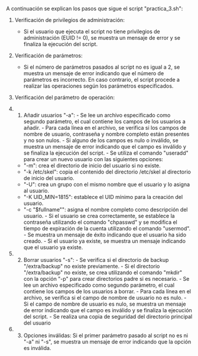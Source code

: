 A continuación se explican los pasos que sigue el script "practica_3.sh":
1. Verificación de privilegios de administración:
   - Si el usuario que ejecuta el script no tiene privilegios de administración (EUID != 0), 
    se muestra un mensaje de error y se finaliza la ejecución del script.

2. Verificación de parámetros:
   - Si el número de parámetros pasados al script no es igual a 2, se muestra un mensaje de 
    error indicando que el número de parámetros es incorrecto. En caso contrario, el script 
    procede a realizar las operaciones según los parámetros especificados.

3. Verificación del parámetro de operación:
  3. 1. Añadir usuarios "-a":
    - Se lee un archivo especificado como segundo parámetro, el cual contiene los campos de 
      los usuarios a añadir.
    - Para cada línea en el archivo, se verifica si los campos de nombre de usuario, 
      contraseña y nombre completo están presentes y no son nulos.
    - Si alguno de los campos es nulo o inválido, se muestra un mensaje de error indicando que 
      el campo es inválido y se finaliza la ejecución del script.
    - Se utiliza el comando "useradd" para crear un nuevo usuario con las siguientes opciones:
      - "-m": crea el directorio de inicio del usuario si no existe.
      - "-k /etc/skel": copia el contenido del directorio /etc/skel al directorio de inicio del 
        usuario.
      - "-U": crea un grupo con el mismo nombre que el usuario y lo asigna al usuario.
      - "-K UID_MIN=1815": establece el UID mínimo para la creación del usuario.
      - "-c "$fullname"": asigna el nombre completo como descripción del usuario.
    - Si el usuario se crea correctamente, se establece la contraseña utilizando el comando 
      "chpasswd" y se modifica el tiempo de expiración de la cuenta utilizando el comando 
      "usermod".
    - Se muestra un mensaje de éxito indicando que el usuario ha sido creado.
    - Si el usuario ya existe, se muestra un mensaje indicando que el usuario ya existe.

  3. 2. Borrar usuarios "-s":
    - Se verifica si el directorio de backup "/extra/backup" no existe previamente.
    - Si el directorio "/extra/backup" no existe, se crea utilizando el comando "mkdir" 
      con la opción  "-p" para crear directorios padre si es necesario.
    - Se lee un archivo especificado como segundo parámetro, el cual contiene los campos de los 
      usuarios a borrar.
    - Para cada línea en el archivo, se verifica si el campo de nombre de usuario no es nulo.
    - Si el campo de nombre de usuario es nulo, se muestra un mensaje de error indicando que el 
      campo es inválido y se finaliza la ejecución del script.
    - Se realiza una copia de seguridad del directorio principal del usuario

  3. 3. Opciones inválidas:
    Si el primer parámetro pasado al script no es ni "-a" ni "-s", se muestra un mensaje 
    de error indicando que la opción es inválida.
